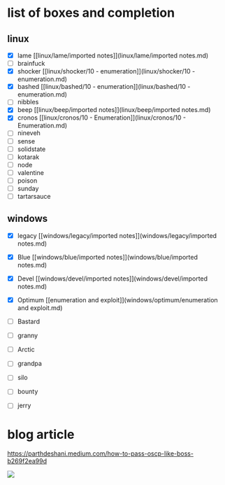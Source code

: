 
# list of boxes and completion

## linux
- [x] lame [[linux/lame/imported notes]](linux/lame/imported notes.md)
- [ ] brainfuck
- [x] shocker [[linux/shocker/10 - enumeration]](linux/shocker/10 - enumeration.md)
- [x] bashed [[linux/bashed/10 - enumeration]](linux/bashed/10 - enumeration.md)
- [ ] nibbles
- [x] beep [[linux/beep/imported notes]](linux/beep/imported notes.md)
- [x] cronos [[linux/cronos/10 - Enumeration]](linux/cronos/10 - Enumeration.md)
- [ ] nineveh
- [ ] sense
- [ ] solidstate
- [ ] kotarak
- [ ] node
- [ ] valentine
- [ ] poison
- [ ] sunday
- [ ] tartarsauce

## windows
- [x] legacy [[windows/legacy/imported notes]](windows/legacy/imported notes.md)
- [x] Blue [[windows/blue/imported notes]](windows/blue/imported notes.md)
- [x] Devel [[windows/devel/imported notes]](windows/devel/imported notes.md)
- [x] Optimum [[enumeration and exploit]](windows/optimum/enumeration and exploit.md)
- [ ] Bastard
- [ ] granny
- [ ] Arctic
- [ ] grandpa
- [ ] silo
- [ ] bounty
- [ ] jerry


# blog article
https://parthdeshani.medium.com/how-to-pass-oscp-like-boss-b269f2ea99d

![](https://miro.medium.com/max/624/1*9sYQDk8zc5HBZyhQJ9D8dA.jpeg)